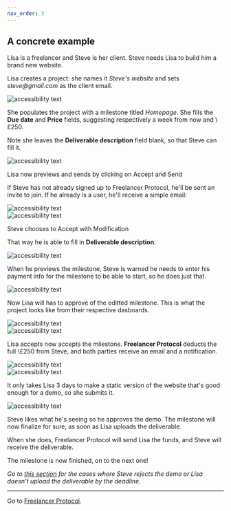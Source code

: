 ```yaml
---
nav_order: 3
---
```


## A concrete example

Lisa is a freelancer and Steve is her client. Steve needs Lisa to build him a brand new website.

<!-- Neither want to go through a platform that will charge expensive fees, so Lisa signs up to [Freelancer Protocol](https://www.freelancerprotocol.com/) as a freelancer.

 <div class ="example-image small">
  <img src="/images/freelancerSignUp.png" alt="accessibility text" >
</div> -->

Lisa creates a project: she names it _Steve's website_ and sets _steve@gmail.com_ as the client email.

 <div class ="example-image small">
  <img src="/images/NewProject.png" alt="accessibility text" >
</div>

 <!-- <div class ="example-image medium">
  <img src="/images/ProjectCategory.png" alt="accessibility text" >
</div> -->

She populates the project with a milestone titled _Homepage_. She fills the **Due date** and **Price** fields, suggesting respectively a week from now and \£250.

Note she leaves the **Deliverable description** field blank, so that Steve can fill it.

 <div class ="example-image big">
  <img src="/images/LisasDraft.png" alt="accessibility text" >
</div>

Lisa now previews and sends by clicking on <span class="button blue-gradient" style="width: 140px"> Accept and Send</span>

If Steve has not already signed up to Freelancer Protocol, he'll be sent an invite to join. If he already is a user, he'll receive a simple email:

 <div class ="example-image medium400">
  <img src="/images/StevesEmail.png" alt="accessibility text" >
</div>

 <div class ="example-image big">
  <img src="/images/StevesReceives.png" alt="accessibility text" >
</div>

Steve chooses to <span class="button secondary-green" style="width: 195px"> Accept with Modification</span>

That way he is able to fill in **Deliverable description**.

 <div class ="example-image big">
  <img src="/images/StevesModification.png" alt="accessibility text" >
</div>

When he previews the milestone, Steve is warned he needs to enter his payment info for the milestone to be able to start, so he does just that.

 <div class ="example-image tiny">
  <img src="/images/StevesWarning.png" alt="accessibility text" >
</div>

<!-- He enters his payment info (client need to for the milestone to start) and details his specs for the homepage.
He then previews the milestone before sending it. -->

Now Lisa will has to approve of the editted milestone. This is what the project looks like from their respective dasboards.

 <div class ="two-cards">
    <div class ="example-image tiny-small">
    <img src="/images/StevesCard.png" alt="accessibility text" >
    </div>
    <div class ="example-image tiny-small">
    <img src="/images/LisasCard.png" alt="accessibility text" >
    </div>
</div>

Lisa accepts now accepts the milestone. **Freelancer Protocol** deducts the full \£250 from Steve, and both parties receive an email and a notification.

 <div class ="two-cards">
    <div class ="example-image tiny-small">
    <img src="/images/MilestoneOngoing1.png" alt="accessibility text" >
    </div>
    <div class ="example-image tiny-small">
    <img src="/images/MilestoneOngoing2.png" alt="accessibility text" >
    </div>
</div>

 <!-- <div class ="example-image big">
  <img src="/images/LisasApproval.png" alt="accessibility text" >
</div>

Milestone has now started! Freelancer Protocol deducts the full \£250 from Steve.
They both get an email and a notification on their dashboards.

 <div class ="example-image small">
  <img src="/images/LisasNotifications.png" alt="accessibility text" >
</div> -->

<!-- All the above may sound super long but it reality the whole should take Steve and Lisa about 5 minutes each. -->

It only takes Lisa 3 days to make a static version of the website that's good enough for a demo, so she submits it.

 <div class ="example-image small">
  <img src="/images/DemoUpload.png" alt="accessibility text" >
</div>

Steve likes what he's seeing so he approves the demo. The milestone will now finalize for sure, as soon as Lisa uploads the deliverable.

When she does, Freelancer Protocol will send Lisa the funds, and Steve will receive the deliverable.

 <!-- <div class ="example-image tiny">
  <img src="/images/Download.png" alt="accessibility text" >
</div> -->

The milestone is now finished, on to the next one!

_Go to [this section](https://docs.freelancerprotocol.com/how.html#if-things-go-south) for the cases where Steve rejects the demo or Lisa doesn't upload the deliverable by the deadline._

---

Go to [Freelancer Protocol](https://www.freelancerprotocol.com/).
